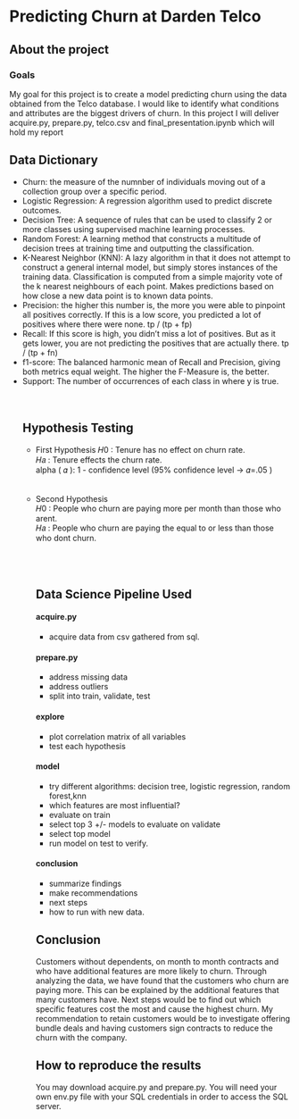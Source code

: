 <p><h1> Predicting Churn at Darden Telco </h1>
<h2>About the project</h2>
<h3>Goals </h3>
<p>My goal for this project is to create a model predicting churn using the data obtained from the Telco database. I would like to identify what conditions and attributes are the biggest drivers of churn. In this project I will deliver acquire.py, prepare.py, telco.csv and final_presentation.ipynb which will hold my report</p>
<h2> Data Dictionary </h2>
<ul> 
<li> Churn: the measure of the numnber of individuals moving out of a collection group over a specific period. </li>
<li> Logistic Regression: A regression algorithm used to predict discrete outcomes.</li>
<li> Decision Tree: A sequence of rules that can be used to classify 2 or more classes using supervised machine learning processes.</li>
<li>Random Forest:  A learning method that constructs a multitude of decision trees at training time and outputting the classification.</li>
<li> K-Nearest Neighbor (KNN): A lazy algorithm in that it does not attempt to construct a general internal model, but simply stores instances of the training data. Classification is computed from a simple majority vote of the k nearest neighbours of each point. Makes predictions based on how close a new data point is to known data points.</li>
<li>Precision: the higher this number is, the more you were able to pinpoint all positives correctly. If this is a low score, you predicted a lot of positives where there were none. tp / (tp + fp)</li>

<li>Recall: If this score is high, you didn’t miss a lot of positives. But as it gets lower, you are not predicting the positives that are actually there. tp / (tp + fn) </li>

<li>f1-score: The balanced harmonic mean of Recall and Precision, giving both metrics equal weight. The higher the F-Measure is, the better.</li>
<li>Support: The number of occurrences of each class in where y is true.</li><br><br>
<h2>Hypothesis Testing </h2>
<ul>
<li>First Hypothesis
𝐻0 : Tenure has no effect on churn rate.<br>
𝐻𝑎 : Tenure effects the churn rate.<br>
alpha ( 𝛼 ): 1 - confidence level (95% confidence level ->  𝛼=.05 )<br></li>
<br><br>
 <li>Second Hypothesis<br>
𝐻0 : People who churn are paying more per month than those who arent. <br>
𝐻𝑎 : People who churn are paying the equal to or less than those who dont churn. </li> <br><br><br>


<h2> Data Science Pipeline Used </h2>
<p>
<h4>acquire.py</h4>
<ul>
<li>acquire data from csv gathered from sql.</li></ul>
<h4>prepare.py</h4>
<ul>
<li>address missing data</li>
<li>address outliers</li>
<li>split into train, validate, test</li></ul>
<h4>explore</h4>
<ul>
<li>plot correlation matrix of all variables </li>
<li>test each hypothesis</li>
</ul>
<h4>model</h4>
<ul>
<li>try different algorithms: decision tree, logistic regression, random forest,knn </li>
<li>which features are most influential?</li>
<li>evaluate on train</li>
<li>select top 3 +/- models to evaluate on validate</li>
<li>select top model</li>
<li>run model on test to verify.</li>
</ul>
<h4>conclusion</h4>
<ul>
<li>summarize findings</li>
<li>make recommendations</li>
<li>next steps</li>
<li>how to run with new data.</li>
</ul>
<h2>Conclusion </h2>

<p>Customers without dependents, on month to month contracts and who have additional features are more likely to churn. Through analyzing the data, we have found that the customers who churn are paying more. This can be explained by the additional features that many customers have. Next steps would be to find out which specific features cost the most and cause the highest churn. My recommendation to retain customers would be to investigate  offering bundle deals and having customers sign contracts to reduce the churn with the company. </p>
<h2> How to reproduce the results </h2>
<p>You may download acquire.py and prepare.py. You will need your own env.py file with your SQL credentials in order to access the SQL server.</p>
